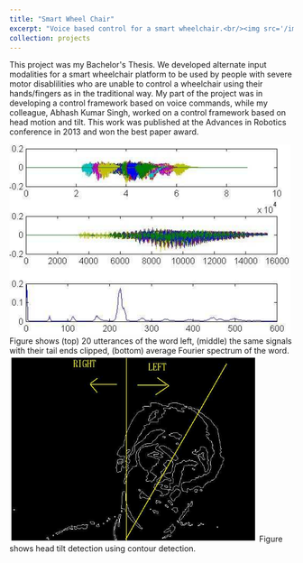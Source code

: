 ```yaml
---
title: "Smart Wheel Chair"
excerpt: "Voice based control for a smart wheelchair.<br/><img src='/images/wheelchair.png'>"
collection: projects
---
```


This project was my Bachelor's Thesis. We developed alternate input modalities for a smart wheelchair platform to be used by people with severe motor disablilities who are unable to control a wheelchair using their hands/fingers as in the traditional way. My part of the project was in developing a control framework based on voice commands, while my colleague, Abhash Kumar Singh, worked on a control framework based on head motion and tilt. This work was published at the Advances in Robotics conference in 2013 and won the best paper award.

<img src='/images/wheelchair.png'>  
Figure shows (top) 20 utterances of the word left, (middle) the same signals with their tail ends clipped, (bottom) average Fourier spectrum of the word.  

<img src='/images/wheelchair-head-tilt.png'>  
Figure shows head tilt detection using contour detection.
